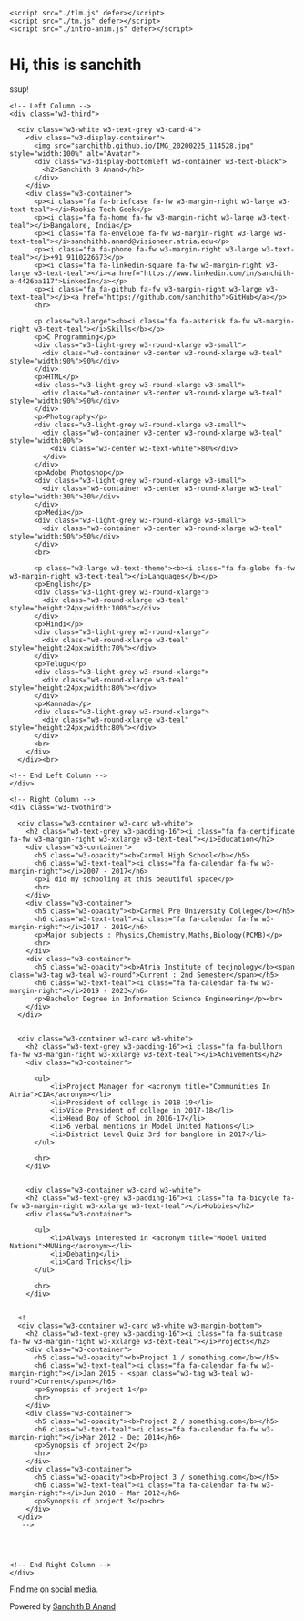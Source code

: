 <html>
<title>Sanchith's CV</title>

<head>
<meta charset="UTF-8">
<meta name="viewport" content="width=device-width, initial-scale=1">
<link rel="stylesheet" href="https://www.w3schools.com/w3css/4/w3.css">
<link rel='stylesheet' href='https://fonts.googleapis.com/css?family=Roboto'>
<link rel="stylesheet" href="https://cdnjs.cloudflare.com/ajax/libs/font-awesome/4.7.0/css/font-awesome.min.css">
  
  <script src="./css.js" defer></script>
    <script src="./tlm.js" defer></script>
    <script src="./tm.js" defer></script>
    <script src="./intro-anim.js" defer></script>
    
</head>    
<style>
html,body,h1,h2,h3,h4,h5,h6 {font-family: "Roboto", sans-serif}
</style>
<body class="w3-light-grey">
  
  <div class="intro-cover">
        <div class="intro-message">
            <h1>Hi, this is sanchith </h1>
            <div class="loading">
                <p>ssup!</p>
            </div>
        </div>
    </div>

<!-- Page Container -->
<div class="w3-content w3-margin-top" style="max-width:1400px;">

  <!-- The Grid -->
  <div class="w3-row-padding">
  
    <!-- Left Column -->
    <div class="w3-third">
    
      <div class="w3-white w3-text-grey w3-card-4">
        <div class="w3-display-container">
          <img src="sanchithb.github.io/IMG_20200225_114528.jpg" style="width:100%" alt="Avatar">
          <div class="w3-display-bottomleft w3-container w3-text-black">
            <h2>Sanchith B Anand</h2>
          </div>
        </div>
        <div class="w3-container">
          <p><i class="fa fa-briefcase fa-fw w3-margin-right w3-large w3-text-teal"></i>Rookie Tech Geek</p>
          <p><i class="fa fa-home fa-fw w3-margin-right w3-large w3-text-teal"></i>Bangalore, India</p>
          <p><i class="fa fa-envelope fa-fw w3-margin-right w3-large w3-text-teal"></i>sanchithb.anand@visioneer.atria.edu</p>
          <p><i class="fa fa-phone fa-fw w3-margin-right w3-large w3-text-teal"></i>+91 9110226673</p>
          <p><i class="fa fa-linkedin-square fa-fw w3-margin-right w3-large w3-text-teal"></i><a href="https://www.linkedin.com/in/sanchith-a-4426ba117">LinkedIn</a></p>
          <p><i class="fa fa-github fa-fw w3-margin-right w3-large w3-text-teal"></i><a href="https://github.com/sanchithb">GitHub</a></p>
          <hr>

          <p class="w3-large"><b><i class="fa fa-asterisk fa-fw w3-margin-right w3-text-teal"></i>Skills</b></p>
          <p>C Programming</p>
          <div class="w3-light-grey w3-round-xlarge w3-small">
            <div class="w3-container w3-center w3-round-xlarge w3-teal" style="width:90%">90%</div>
          </div>
          <p>HTML</p>
          <div class="w3-light-grey w3-round-xlarge w3-small">
            <div class="w3-container w3-center w3-round-xlarge w3-teal" style="width:90%">90%</div>
          </div>
          <p>Photography</p>
          <div class="w3-light-grey w3-round-xlarge w3-small">
            <div class="w3-container w3-center w3-round-xlarge w3-teal" style="width:80%">
              <div class="w3-center w3-text-white">80%</div>
            </div>
          </div>
          <p>Adobe Photoshop</p>
          <div class="w3-light-grey w3-round-xlarge w3-small">
            <div class="w3-container w3-center w3-round-xlarge w3-teal" style="width:30%">30%</div>
          </div>
          <p>Media</p>
          <div class="w3-light-grey w3-round-xlarge w3-small">
            <div class="w3-container w3-center w3-round-xlarge w3-teal" style="width:50%">50%</div>
          </div>
          <br>

          <p class="w3-large w3-text-theme"><b><i class="fa fa-globe fa-fw w3-margin-right w3-text-teal"></i>Languages</b></p>
          <p>English</p>
          <div class="w3-light-grey w3-round-xlarge">
            <div class="w3-round-xlarge w3-teal" style="height:24px;width:100%"></div>
          </div>
          <p>Hindi</p>
          <div class="w3-light-grey w3-round-xlarge">
            <div class="w3-round-xlarge w3-teal" style="height:24px;width:70%"></div>
          </div>
          <p>Telugu</p>
          <div class="w3-light-grey w3-round-xlarge">
            <div class="w3-round-xlarge w3-teal" style="height:24px;width:80%"></div>
          </div>
          <p>Kannada</p>
          <div class="w3-light-grey w3-round-xlarge">
            <div class="w3-round-xlarge w3-teal" style="height:24px;width:80%"></div>
          </div>
          <br>
        </div>
      </div><br>

    <!-- End Left Column -->
    </div>

    <!-- Right Column -->
    <div class="w3-twothird">
    
      <div class="w3-container w3-card w3-white">
        <h2 class="w3-text-grey w3-padding-16"><i class="fa fa-certificate fa-fw w3-margin-right w3-xxlarge w3-text-teal"></i>Education</h2>
        <div class="w3-container">
          <h5 class="w3-opacity"><b>Carmel High School</b></h5>
          <h6 class="w3-text-teal"><i class="fa fa-calendar fa-fw w3-margin-right"></i>2007 - 2017</h6>
          <p>I did my schooling at this beautiful space</p>
          <hr>
        </div>
        <div class="w3-container">
          <h5 class="w3-opacity"><b>Carmel Pre University College</b></h5>
          <h6 class="w3-text-teal"><i class="fa fa-calendar fa-fw w3-margin-right"></i>2017 - 2019</h6>
          <p>Major subjects : Physics,Chemistry,Maths,Biology(PCMB)</p>
          <hr>
        </div>
        <div class="w3-container">
          <h5 class="w3-opacity"><b>Atria Institute of tecjnology</b><span class="w3-tag w3-teal w3-round">Current : 2nd Semester</span></h5>
          <h6 class="w3-text-teal"><i class="fa fa-calendar fa-fw w3-margin-right"></i>2019 - 2023</h6>
          <p>Bachelor Degree in Information Science Engineering</p><br>
        </div>
      </div>

     
      <div class="w3-container w3-card w3-white">
        <h2 class="w3-text-grey w3-padding-16"><i class="fa fa-bullhorn fa-fw w3-margin-right w3-xxlarge w3-text-teal"></i>Achivements</h2>
        <div class="w3-container">
          
          <ul>
              <li>Project Manager for <acronym title="Communities In Atria">CIA</acronym></li>
              <li>President of college in 2018-19</li>
              <li>Vice President of college in 2017-18</li>
              <li>Head Boy of School in 2016-17</li>
              <li>6 verbal mentions in Model United Nations</li>
              <li>District Level Quiz 3rd for banglore in 2017</li>
          </ul>
          
          <hr>
        </div>


        <div class="w3-container w3-card w3-white">
        <h2 class="w3-text-grey w3-padding-16"><i class="fa fa-bicycle fa-fw w3-margin-right w3-xxlarge w3-text-teal"></i>Hobbies</h2>
        <div class="w3-container">
          
          <ul>
              <li>Always interested in <acronym title="Model United Nations">MUNing</acronym></li>
              <li>Debating</li>
              <li>Card Tricks</li>
          </ul>
          
          <hr>
        </div>
      
      
      <!--
      <div class="w3-container w3-card w3-white w3-margin-bottom">
        <h2 class="w3-text-grey w3-padding-16"><i class="fa fa-suitcase fa-fw w3-margin-right w3-xxlarge w3-text-teal"></i>Projects</h2>
        <div class="w3-container">
          <h5 class="w3-opacity"><b>Project 1 / something.com</b></h5>
          <h6 class="w3-text-teal"><i class="fa fa-calendar fa-fw w3-margin-right"></i>Jan 2015 - <span class="w3-tag w3-teal w3-round">Current</span></h6>
          <p>Synopsis of project 1</p>
          <hr>
        </div>
        <div class="w3-container">
          <h5 class="w3-opacity"><b>Project 2 / something.com</b></h5>
          <h6 class="w3-text-teal"><i class="fa fa-calendar fa-fw w3-margin-right"></i>Mar 2012 - Dec 2014</h6>
          <p>Synopsis of project 2</p>
          <hr>
        </div>
        <div class="w3-container">
          <h5 class="w3-opacity"><b>Project 3 / something.com</b></h5>
          <h6 class="w3-text-teal"><i class="fa fa-calendar fa-fw w3-margin-right"></i>Jun 2010 - Mar 2012</h6>
          <p>Synopsis of project 3</p><br>
        </div>
      </div>
       -->

      
        

    <!-- End Right Column -->
    </div>
    
  <!-- End Grid -->
  </div>
  
  <!-- End Page Container -->
</div>

  <footer class="w3-container w3-teal w3-center w3-margin-top">
     <p>Find me on social media.</p>
      <a href="https://www.facebook.com/profile.php?id=100008767899009"><i class="fa fa-facebook-official w3-hover-opacity"></i></a>
      <a href="https://www.instagram.coom/sunny_sanchith"><i class="fa fa-instagram w3-hover-opacity"></i></a>
      <a href="https://twitter.com/BSanchith"><i class="fa fa-twitter w3-hover-opacity"></i></a>
      <a href="https://www.linkedin.com/in/sanchith-a-4426ba117"><i class="fa fa-linkedin w3-hover-opacity"></i></a>
      <p>Powered by <a href="https://www.sanchith.me" target="_blank">Sanchith B Anand</a></p>
   </footer>

</body>
</html>
